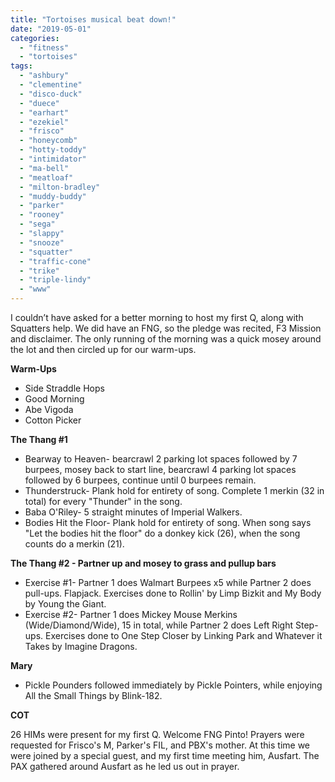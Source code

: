 ```yaml
---
title: "Tortoises musical beat down!"
date: "2019-05-01"
categories: 
  - "fitness"
  - "tortoises"
tags: 
  - "ashbury"
  - "clementine"
  - "disco-duck"
  - "duece"
  - "earhart"
  - "ezekiel"
  - "frisco"
  - "honeycomb"
  - "hotty-toddy"
  - "intimidator"
  - "ma-bell"
  - "meatloaf"
  - "milton-bradley"
  - "muddy-buddy"
  - "parker"
  - "rooney"
  - "sega"
  - "slappy"
  - "snooze"
  - "squatter"
  - "traffic-cone"
  - "trike"
  - "triple-lindy"
  - "www"
---
```


I couldn’t have asked for a better morning to host my first Q, along with Squatters help. We did have an FNG, so the pledge was recited, F3 Mission and disclaimer. The only running of the morning was a quick mosey around the lot and then circled up for our warm-ups.

**Warm-Ups**

- Side Straddle Hops
- Good Morning
- Abe Vigoda
- Cotton Picker

**The Thang #1**

- Bearway to Heaven- bearcrawl 2 parking lot spaces followed by 7 burpees, mosey back to start line, bearcrawl 4 parking lot spaces followed by 6 burpees, continue until 0 burpees remain.
- Thunderstruck- Plank hold for entirety of song. Complete 1 merkin (32 in total) for every "Thunder" in the song.
- Baba O'Riley- 5 straight minutes of Imperial Walkers.
- Bodies Hit the Floor- Plank hold for entirety of song. When song says "Let the bodies hit the floor" do a donkey kick (26), when the song counts do a merkin (21).

**The Thang #2 - Partner up and mosey to grass and pullup bars**

- Exercise #1- Partner 1 does Walmart Burpees x5 while Partner 2 does pull-ups. Flapjack. Exercises done to Rollin' by Limp Bizkit and My Body by Young the Giant.
- Exercise #2- Partner 1 does Mickey Mouse Merkins (Wide/Diamond/Wide), 15 in total, while Partner 2 does Left Right Step-ups. Exercises done to One Step Closer by Linking Park and Whatever it Takes by Imagine Dragons.

**Mary**

- Pickle Pounders followed immediately by Pickle Pointers, while enjoying All the Small Things by Blink-182.

**COT**

26 HIMs were present for my first Q. Welcome FNG Pinto! Prayers were requested for Frisco's M, Parker's FIL, and PBX's mother. At this time we were joined by a special guest, and my first time meeting him, Ausfart. The PAX gathered around Ausfart as he led us out in prayer.

